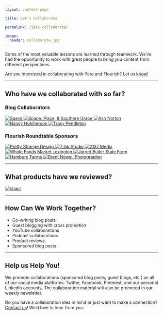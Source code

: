 ```yaml
---
layout: content-page

title: Let's Collaborate

permalink: /lets-collaborate/

image:
  header: collaborate.jpg
---
```


Some of the most valuable lessons are learned through teamwork. We’ve had the opportunity to work with great people to bring you content from different perspectives.

Are you interested in collaborating with Pare and Flourish? Let us [know](mailto:{{site.email}})!

<hr class="secondary">

## Who have we collaborated with so far?

### Blog Collaborators

<div class="collaborateList">
	<a href="/blog/interview-tips-from-an-introvert/">
		<img src="/assets/images/other/collaborate/saxon.jpg" alt="Saxon">
	</a>
	<a href="/blog/your-questions-about-workplace-holidays-answered/">
		<img src="/assets/images/other/collaborate/space-place-and-southern-grace.png" alt="Space, Place, & Southern Grace">
	</a>
	<a href="/blog/stop-consuming-learn-by-doing/">
		<img src="/assets/images/other/collaborate/ash-norton.png" alt="Ash Norton">
	</a>
	<a href="/blog/three-benefits-of-reiki-as-self-care/">
		<img src="/assets/images/other/collaborate/nancy-hutcherson.png" alt="Nancy Hutcherson">
	</a>
	<a href="/blog/rock-your-life-with-essential-oils/">
		<img src="/assets/images/other/collaborate/tracy-pendleton.jpg" alt="Tracy Pendleton">
	</a>
</div>

### Flourish Roundtable Sponsors

<div class="collaborateList">
	<a href="http://www.prettystrange.design/">
		<img src="/assets/images/other/collaborate/pretty-strange-design.jpg" alt="Pretty Strange Design">
	</a>
	<a href="https://www.instagram.com/7inkstudio/">
		<img src="/assets/images/other/collaborate/7-ink-studio.png" alt="7 Ink Studio">
	</a>
	<a href="https://www.instagram.com/2137media/">
		<img src="/assets/images/other/collaborate/2137-media.jpg" alt="2137 Media">
	</a>
	<a href="https://www.wholefoodsmarket.com/stores/lexington">
		<img src="/assets/images/other/collaborate/whole-foods-market-lexington.jpg" alt="Whole Foods Market Lexington">
	</a>
	<a href="https://www.facebook.com/JarredButlerStateFarm/">
		<img src="/assets/images/other/collaborate/jarred-butler-state-farm.jpg" alt="Jarred Butler State Farm">
	</a>
	<a href="https://www.hamburgfarmslex.com/">
		<img src="/assets/images/other/collaborate/hamburg-farms.jpg" alt="Hamburg Farms">
	</a>
	<a href="https://www.brentnewell.com/">
		<img src="/assets/images/other/collaborate/brent-newell.png" alt="Brent Newell Photographer">
	</a>
</div>

<hr class="secondary">

## What products have we reviewed?

<div class="collaborateList">
	<a href="/blog/why-you-should-be-using-the-shapr-networking-app/">
		<img src="/assets/images/other/collaborate/shapr.png" alt="shapr">
	</a>
</div>

<hr class="secondary">

## How Can We Work Together?

- Co-writing blog posts
- Guest blogging with cross promotion
- YouTube collaborations
- Podcast collaborations
- Product reviews 
- Sponsored blog posts

<hr class="secondary">

## Help us Help You!

We promote collaborations (sponsored blog posts, guest blogs, etc.) on all of our social media platforms: Twitter, Facebook, Pinterest, and our personal LinkedIn accounts. The collaboration material will also be promoted in our weekly newsletter. 

Do you have a collaboration idea in mind or just want to make a connection? [Contact us](mailto:{{site.email}})! We’d love to hear from you. 